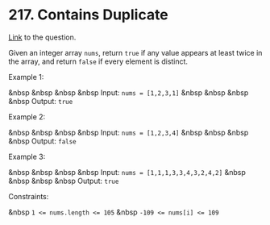 # 217. Contains Duplicate

[Link](https://leetcode.com/problems/contains-duplicate/) to the question. 

Given an integer array `nums`, return `true` if any value appears at least twice in the array, and return `false` if every element is distinct.

Example 1:

&nbsp &nbsp &nbsp &nbsp Input: `nums = [1,2,3,1]`
&nbsp &nbsp &nbsp &nbsp Output: `true`

Example 2:

&nbsp &nbsp &nbsp &nbsp Input: `nums = [1,2,3,4]`
&nbsp &nbsp &nbsp &nbsp Output: `false`

Example 3:

&nbsp &nbsp &nbsp &nbsp Input: `nums = [1,1,1,3,3,4,3,2,4,2]`
&nbsp &nbsp &nbsp &nbsp Output: `true`
 

Constraints:
  
&nbsp `1 <= nums.length <= 105`
&nbsp `-109 <= nums[i] <= 109`
